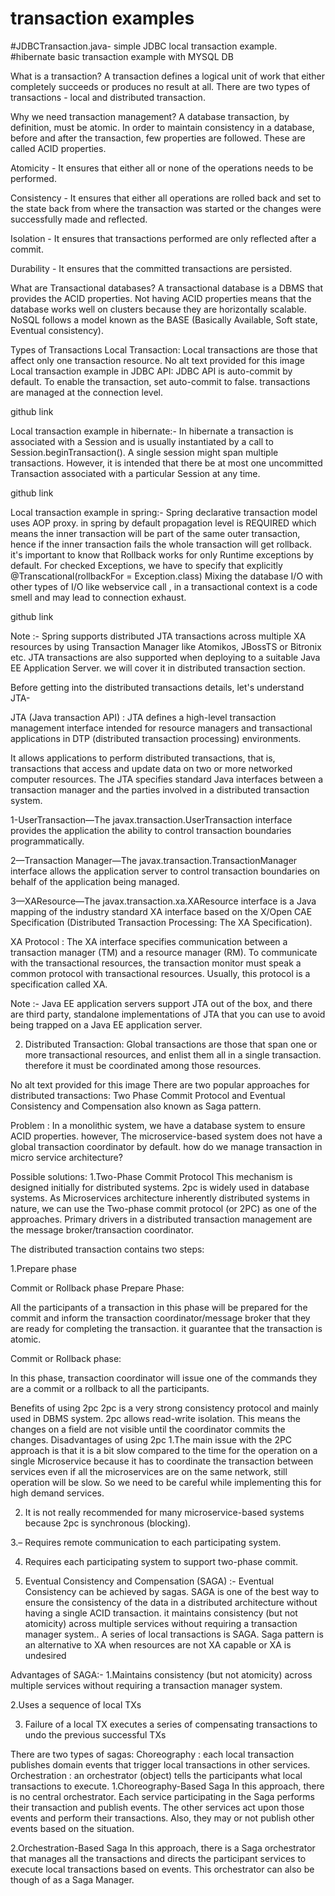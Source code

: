 # transaction examples

#JDBCTransaction.java- simple JDBC local transaction example.
</br>
#hibernate basic transaction example with MYSQL DB



What is a transaction?
A transaction defines a logical unit of work that either completely succeeds or produces no result at all. There are two types of transactions - local and distributed transaction.

Why we need transaction management?
A database transaction, by definition, must be atomic. In order to maintain consistency in a database, before and after the transaction, few properties are followed. These are called ACID properties. 

Atomicity - It ensures that either all or none of the operations needs to be performed.

Consistency - It ensures that either all operations are rolled back and set to the state back from where the transaction was started or the changes were successfully made and reflected.

Isolation - It ensures that transactions performed are only reflected after a commit.

Durability - It ensures that the committed transactions are persisted.

What are Transactional databases?
A transactional database is a DBMS that provides the ACID properties. Not having ACID properties means that the database works well on clusters because they are horizontally scalable. NoSQL follows a model known as the BASE (Basically Available, Soft state, Eventual consistency).

Types of Transactions
Local Transaction:  Local transactions are those that affect only one transaction resource.
No alt text provided for this image
Local transaction example in JDBC API:
JDBC API is auto-commit by default. To enable the transaction, set auto-commit to false. transactions are managed at the connection level.

github link

Local transaction example in hibernate:- In hibernate a transaction is associated with a Session and is usually instantiated by a call to Session.beginTransaction(). A single session might span multiple transactions. However, it is intended that there be at most one uncommitted Transaction associated with a particular Session at any time.

github link

Local transaction example in spring:-
 Spring declarative transaction model uses AOP proxy. in spring by default propagation level is REQUIRED which means the inner transaction will be part of the same outer transaction, hence if the inner transaction fails the whole transaction will get rollback. it's important to know that Rollback works for only Runtime exceptions by default. For checked Exceptions, we have to specify that explicitly @Transcational(rollbackFor = Exception.class) Mixing the database I/O with other types of I/O like webservice call , in a transactional context is a code smell and may lead to connection exhaust.

github link

Note :- Spring supports distributed JTA transactions across multiple XA resources by using Transaction Manager like Atomikos, JBossTS or Bitronix etc. JTA transactions are also supported when deploying to a suitable Java EE Application Server. we will cover it in distributed transaction section.

Before getting into the distributed transactions details, let's understand JTA-

JTA (Java transaction API) :
JTA defines a high-level transaction management interface intended for resource managers and transactional applications in DTP (distributed transaction processing) environments.

It allows applications to perform distributed transactions, that is, transactions that access and update data on two or more networked computer resources. The JTA specifies standard Java interfaces between a transaction manager and the parties involved in a distributed transaction system.

1-UserTransaction—The javax.transaction.UserTransaction interface provides the application the ability to control transaction boundaries programmatically.

2—Transaction Manager—The javax.transaction.TransactionManager interface allows the application server to control transaction boundaries on behalf of the application being managed.

3—XAResource—The javax.transaction.xa.XAResource interface is a Java mapping of the industry standard XA interface based on the X/Open CAE Specification (Distributed Transaction Processing: The XA Specification).

XA Protocol :
The XA interface specifies communication between a transaction manager (TM) and a resource manager (RM). To communicate with the transactional resources, the transaction monitor must speak a common protocol with transactional resources. Usually, this protocol is a specification called XA.

Note :- Java EE application servers support JTA out of the box, and there are third party, standalone implementations of JTA that you can use to avoid being trapped on a Java EE application server.

2. Distributed Transaction:
Global transactions are those that span one or more transactional resources, and enlist them all in a single transaction. therefore it must be coordinated among those resources.

No alt text provided for this image
 There are two popular approaches for distributed transactions: 
Two Phase Commit Protocol and Eventual Consistency and Compensation also known as Saga pattern.

Problem :
In a monolithic system, we have a database system to ensure ACID properties. however, The microservice-based system does not have a global transaction coordinator by default. how do we manage transaction in micro service architecture?

Possible solutions:
1.Two-Phase Commit Protocol
This mechanism is designed initially for distributed systems. 2pc is widely used in database systems. As Microservices architecture inherently distributed systems in nature, we can use the Two-phase commit protocol (or 2PC) as one of the approaches. Primary drivers in a distributed transaction management are the message broker/transaction coordinator.

The distributed transaction contains two steps:

1.Prepare phase

Commit or Rollback phase
Prepare Phase:

All the participants of a transaction in this phase will be prepared for the commit and inform the transaction coordinator/message broker that they are ready for completing the transaction. it guarantee that the transaction is atomic.

Commit or Rollback phase:

In this phase, transaction coordinator will issue one of the commands they are a commit or a rollback to all the participants.

Benefits of using 2pc
2pc is a very strong consistency protocol and mainly used in DBMS system.
 2pc allows read-write isolation. This means the changes on a field are not visible until the coordinator commits the changes.
Disadvantages of using 2pc
1.The main issue with the 2PC approach is that it is a bit slow compared to the time for the operation on a single Microservice because it has to coordinate the transaction between services even if all the microservices are on the same network, still operation will be slow. So we need to be careful while implementing this for high demand services.

2. It is not really recommended for many microservice-based systems because 2pc is synchronous (blocking).

3.– Requires remote communication to each participating system.

4. Requires each participating system to support two-phase commit.

2. Eventual Consistency and Compensation (SAGA) :-
Eventual Consistency can be achieved by sagas. SAGA is one of the best way to ensure the consistency of the data in a distributed architecture without having a single ACID transaction. it maintains consistency (but not atomicity) across multiple services without requiring a transaction manager system.. A series of local transactions is SAGA. Saga pattern is an alternative to XA when resources are not XA capable or XA is undesired

Advantages of SAGA:-
1.Maintains consistency (but not atomicity) across multiple services without requiring a transaction manager system.

2.Uses a sequence of local TXs

3. Failure of a local TX executes a series of compensating transactions to undo the previous successful TXs

There are two types of sagas:
Choreography : each local transaction publishes domain events that trigger local transactions in other services.
Orchestration : an orchestrator (object) tells the participants what local transactions to execute.
1.Choreography-Based Saga
In this approach, there is no central orchestrator. Each service participating in the Saga performs their transaction and publish events. The other services act upon those events and perform their transactions. Also, they may or not publish other events based on the situation.

2.Orchestration-Based Saga
In this approach, there is a Saga orchestrator that manages all the transactions and directs the participant services to execute local transactions based on events. This orchestrator can also be though of as a Saga Manager.

